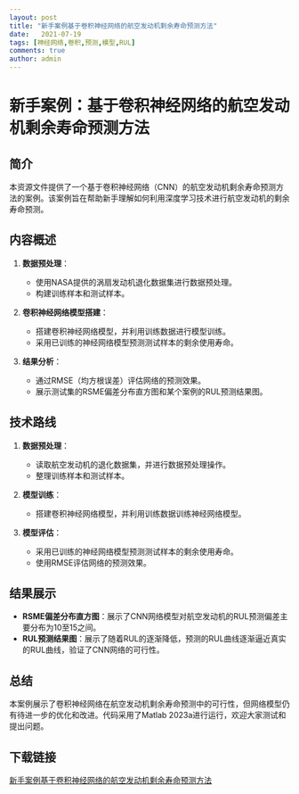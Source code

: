```yaml
---
layout: post
title: "新手案例基于卷积神经网络的航空发动机剩余寿命预测方法"
date:   2021-07-19
tags: [神经网络,卷积,预测,模型,RUL]
comments: true
author: admin
---
```

# 新手案例：基于卷积神经网络的航空发动机剩余寿命预测方法

## 简介
本资源文件提供了一个基于卷积神经网络（CNN）的航空发动机剩余寿命预测方法的案例。该案例旨在帮助新手理解如何利用深度学习技术进行航空发动机的剩余寿命预测。

## 内容概述
1. **数据预处理**：
   - 使用NASA提供的涡扇发动机退化数据集进行数据预处理。
   - 构建训练样本和测试样本。

2. **卷积神经网络模型搭建**：
   - 搭建卷积神经网络模型，并利用训练数据进行模型训练。
   - 采用已训练的神经网络模型预测测试样本的剩余使用寿命。

3. **结果分析**：
   - 通过RMSE（均方根误差）评估网络的预测效果。
   - 展示测试集的RSME偏差分布直方图和某个案例的RUL预测结果图。

## 技术路线
1. **数据预处理**：
   - 读取航空发动机的退化数据集，并进行数据预处理操作。
   - 整理训练样本和测试样本。

2. **模型训练**：
   - 搭建卷积神经网络模型，并利用训练数据训练神经网络模型。

3. **模型评估**：
   - 采用已训练的神经网络模型预测测试样本的剩余使用寿命。
   - 使用RMSE评估网络的预测效果。

## 结果展示
- **RSME偏差分布直方图**：展示了CNN网络模型对航空发动机的RUL预测偏差主要分布为10至15之间。
- **RUL预测结果图**：展示了随着RUL的逐渐降低，预测的RUL曲线逐渐逼近真实的RUL曲线，验证了CNN网络的可行性。

## 总结
本案例展示了卷积神经网络在航空发动机剩余寿命预测中的可行性，但网络模型仍有待进一步的优化和改进。代码采用了Matlab 2023a进行运行，欢迎大家测试和提出问题。

## 下载链接

[新手案例基于卷积神经网络的航空发动机剩余寿命预测方法](https://pan.quark.cn/s/3ed109165dea)
